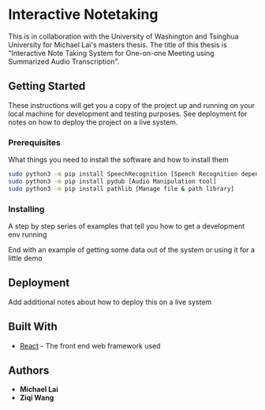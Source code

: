 # Interactive Notetaking

This is in collaboration with the University of Washington and Tsinghua University for Michael Lai's masters thesis. The title of this thesis is "Interactive Note Taking System for One-on-one Meeting using Summarized Audio Transcription".

## Getting Started

These instructions will get you a copy of the project up and running on your local machine for development and testing purposes. See deployment for notes on how to deploy the project on a live system.

### Prerequisites

What things you need to install the software and how to install them

```bash
sudo python3 -m pip install SpeechRecognition [Speech Recognition dependency]
sudo python3 -m pip install pydub [Audio Manipulation tool]
sudo python3 -m pip install pathlib [Manage file & path library]

```

### Installing

A step by step series of examples that tell you how to get a development env running

End with an example of getting some data out of the system or using it for a little demo

## Deployment

Add additional notes about how to deploy this on a live system

## Built With

* [React](https://reactjs.org/) - The front end web framework used

## Authors

* **Michael Lai**
* **Ziqi Wang**

